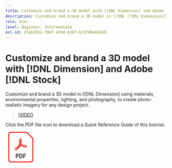 ```yaml
---
title: Customize and brand a 3D model with [!DNL Dimension] and Adobe [!DNL Stock]
description: Customize and brand a 3D model in [!DNL [!DNL Dimension]] using materials, environmental properties, lighting, and photography, to create photo-realistic imagery for any design project
role: User
level: Beginner, Intermediate
exl-id: 27eb25b1-f0ef-478d-b36f-bcbf8be616b0
---
```

# Customize and brand a 3D model with [!DNL Dimension] and Adobe [!DNL Stock]

Customize and brand a 3D model in [!DNL Dimension] using materials, environmental properties, lighting, and photography, to create photo-realistic imagery for any design project.

>[!VIDEO](https://video.tv.adobe.com/v/331005?hidetitle=true)

Click the PDF file icon to download a Quick Reference Guide of this tutorial.

[![PDF File Icon](../assets/acrobat_PDF_96.png)](../quick-reference/SkiptheShootGettheShot.pdf)
